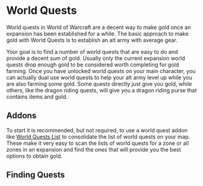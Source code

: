 # World Quests
World quests in World of Warcraft are a decent way to make gold once an expansion has been established for a while. The basic approach to make gold with World Quests is to establish an alt army with average gear.  

Your goal is to find a number of world quests that are easy to do and provide a decent sum of gold. Usually only the current expansion world quests drop enough gold to be considered worth completing for gold farming.  Once you have unlocked world quests on your main character, you can actually dual use world quests to help your alt army level up while you are also farming some gold.  Some quests directly just give you gold, while others, like the dragon riding quests, will give you a dragon riding purse that contains items and gold.

## Addons
To start it is recommended, but not required, to use a world quest addon like [World Quests List](https://www.curseforge.com/wow/addons/world-quests-list) to consolidate the list of world quests on your map. These make it very easy to scan the lists of world quests for a zone or all zones in an expansion and find the ones that will provide you the best options to obtain gold.

## Finding Quests